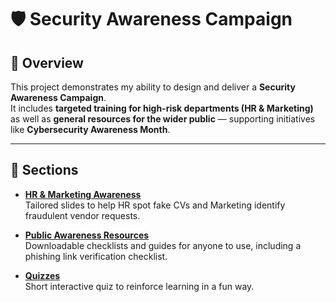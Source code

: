# 🛡️ Security Awareness Campaign

## 📌 Overview
This project demonstrates my ability to design and deliver a **Security Awareness Campaign**.  
It includes **targeted training for high-risk departments (HR & Marketing)** as well as **general resources for the wider public** — supporting initiatives like **Cybersecurity Awareness Month**.

---

## 📂 Sections
- **[HR & Marketing Awareness](hr-marketing-awareness/HR_Marketing_Slides.pdf)**  
  Tailored slides to help HR spot fake CVs and Marketing identify fraudulent vendor requests.

- **[Public Awareness Resources](public-awareness/)**  
  Downloadable checklists and guides for anyone to use, including a phishing link verification checklist.

- **[Quizzes](quizzes/awareness_quiz.md)**  
  Short interactive quiz to reinforce learning in a fun way.
